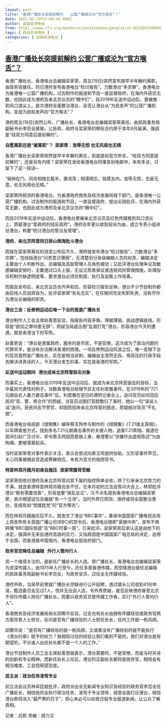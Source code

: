 ```yaml
---
layout: post
title: "香港广播处长突提前解约   公营广播或沦为“官方喉舌”？"
date: 2021-02-19T11:04:43.000Z
author: 自由亚洲电台
from: https://www.rfa.org/mandarin/yataibaodao/gangtai/al-02192021060403.html
tags: [ 自由亚洲电台 ]
categories: [ 自由亚洲电台 ]
---
```

<!--1613732683000-->
[香港广播处长突提前解约   公营广播或沦为“官方喉舌”？](https://www.rfa.org/mandarin/yataibaodao/gangtai/al-02192021060403.html)
------

<div>
<p><span style="font-weight: 400;">香港广播处长、香港电台总编辑梁家荣，周五(19日)突然宣布提早半年解约离职，由政务官接任。同日港府发布香港电台“检讨报告”，力数港台“多宗罪”。香港电台为香港唯一公营广播机构，过去制作的报道和节目一直监督政府，在海内外获奖无数，也因此成为港府及亲北京议员的“眼中钉”，自2019年反送中运动后，更被推到风口浪尖上。是次港府全面整治港台，会否让港台从“为民发声”的公营广播机构，变成为政权发声的“官方喉舌”？</span></p><p><span style="font-weight: 400;">港府周五(19日)突然公布，广播处长、香港电台总编辑梁家荣离任，由民政事务局副秘书长李百全接替。公告称，政府与梁家荣的聘任合约原于本年8月届满，强调是“经双方同意后提前解约”。</span></p><p><b>自愿离职还是“被离职”？  梁家荣：宠辱无惊 也无风雨也无晴</b></p><p><span style="font-weight: 400;">香港广播处长梁家荣突然提早半年解约离任，到底是如官方所言，“经双方同意提前解约”，还是另有内情？梁家荣在发给香港电台同事告别电邮中，未有多谈，只留下了这一段话─</span></p><p><span style="font-weight: 400;">“骊驹在门。同舟相随五载半，激流荡；相濡相忘，铭感五内。宠辱无惊，去留无意。也无风雨也无晴。”</span></p><p><span style="font-weight: 400;">梁家荣所统领的香港电台，为香港政府商务及经济发展局辖下部门，是香港唯一公营广播机构，过去制作的报道和节目，一直监督政府，提出尖锐批评，在海内外获奖无数，也因此成为港府及亲北京议员的“眼中钉”。</span></p><p><span style="font-weight: 400;">而自2019年反送中运动后，香港电台更被亲北京议员及红色传媒推到风口浪尖上，质疑港台“拿政府的钱反政府”。港府去年更以收到投诉为由，成立专责小组进驻港台，称要“检讨港台的管治及管理”。</span></p><p><b>港府、亲北京阵营同日排山倒海批斗港台</b></p><p><span style="font-weight: 400;">而就在梁家荣离任的消息公布后不久，港府就发布港台“检讨报告”，力数港台“多宗罪”，包括指港台“问责意识薄弱”，无清楚划分各级编辑人员的权责，编辑决定主要由个人判断作出，总编辑及高层管理人员角色被动；又批评港台处理争议及敏感编辑安排时，主要透过口头上报，无设立质素保证或违规风险管理措施，处理投诉机制欠缺透明度等，要求港台必须在制度、执行及监察上作改善。</span></p><p><span style="font-weight: 400;">而报告发布后，亲北京议员也齐声和应，形容检讨报告反映，港台不少节目制作都由前线人员自把自为，批评梁家荣“有名无实”，在任期间完全失职失责，没有尽作为港台总编辑的职责。</span></p><p><b>港台工会：反修例运动后唯一下台的竟是广播处长</b></p><p><span style="font-weight: 400;">港台制作人工会主席赵善恩反驳，指报告内容矛盾、理据薄弱，挑战逻辑底线，形容是“欲加之罪何患无辞”，质疑当局是企图“乱棍打死”港台，形容港台今天的遭遇，就是香港当下的写照。</span></p><p><span style="font-weight: 400;">赵善恩说：“港台是隶属政府，服务的是市民，不是官僚，这次成为了政治问题的代罪羔羊，是没有办法解决香港的困境。一场反修例运动风波之后，唯一变相下台的官员竟然是广播处长，实在是相当讽刺，编辑自主荡然无存。用高压的行政手段去解决讲真话的人，今天港台发生的事，实在是香港的写照。”</span></p><p></p><p><b>反送中运动期间   港台成亲北京阵营狙击对象</b></p><p></p><p><span style="font-weight: 400;">而事实上，香港电台自2019年反送中运动后，就成为亲北京阵营狙击的目标，当中最具代表性的例子，当数香港电台助理节目主任利君雅事件。在2019年的“721元朗白衣人暴力袭击事件”后，利君雅在翌日的港府记者会上，追问官员如何回应民间“官、警、黑合作”的质疑，当官员试图打官腔敷衍了事时，她以一句“请说人话”追问，获民间击节赞赏，却因而招来亲北京阵营的狙击，质疑她对官员“不礼貌”。</span></p><p><span style="font-weight: 400;">而香港电台电视部《铿锵集》编导蔡玉玲参与制作的《铿锵集》《7.21谁主真相》，以车牌查册方式，找到多名7.21元朗袭击事件的关键人物，追查7.21真相。报道在民间引起广泛讨论，却令蔡玉玲因而惹祸上身，被港警以“涉嫌作出虚假陈述”为由拘捕，更被落案起诉。</span></p><p><span style="font-weight: 400;">当时梁家荣曾对事件表示关注，表示会尝试向蔡玉玲提供协助，又形容事件罕见，关心同事被捕会否造成寒蝉效应，未有为官方的指控背书。</span></p><p><b>特首林郑月娥月初亲自施压   梁家荣腹背受敵</b></p><p><span style="font-weight: 400;">梁家荣拒绝对港府及亲北京阵营对其下属的指控照单全收，除了引来亲北京势力的不满，就连香港特首林郑月娥也坐不住，在本月初的立法会答问大会上，林郑批评港台“极有需要改善”，形容是要“拨乱反正”，又不点名提到香港电台总编辑梁家荣，表示期望这位总编辑“有一个立场”。当时外界已预测，港府或将全面整治港台，变成有如“党媒姓党”的“官方喉舌”。</span></p><p><span style="font-weight: 400;">而在林郑月娥施压后不久，就发生了港台“BBC事件”。事缘中国国家广播电视总局上周发布有关英国广播公司(BBC)的禁令后，香港电台随即“紧跟中央”，宣布不再转播“BBC国际频道”及“BBC时事一周”，引来批评。梁家荣其后承认这是由他下的决定，强调并无来自港府高层的压力，又指原因是中国国家广电总局的决定，适用于全国，而香港属中国境内，香港电台是政府部门。</span></p><p><b>政务官空降任总编辑   外行人管内行人</b></p><p><span style="font-weight: 400;">另一个值得关注的，是新任广播处长的人选。原广播处长、香港电台总编辑梁家荣为资深传媒人，由1975年入行至今，历任多家香港传媒。而空降港台接任总编辑的民政事务局副秘书长李百全，为政务官员，过往全无传媒经验。</span></p><p><span style="font-weight: 400;">港府声称，当局早前曾就广播处长空缺进行公开招聘，透过猎头公司收到41份申请，甄选委员会见过7人，但并无合适人选，令外界质疑，是否反映港府甚至北京不信任传媒人担任广播处长，而要以政务官员管传媒工作者，实行“外行人管内行人”。</span></p><p><span style="font-weight: 400;">香港商务及经济发展局局长邱腾华反驳，过去也有处长由拥有传媒经验或政务官两方面背景人士担任，反问是否有广播经验的人士担任处长，任内工作就一帆风顺。</span></p><p><span style="font-weight: 400;">邱腾华说：“是否有广播经验的就一帆风顺，又或者没有广播经验的就不能执行《港台约章》赋予的权力？我相信过往的经验让我们看到不是的，我们对港台是有期望的，不论谁人出任处长都不是一个人的工作。”</span></p><p><span style="font-weight: 400;">港台节目制作人员工会主席赵善恩就表示，港台需要的，不是官僚，而是与时并进的创新和专业精神。而新任处长上任后，港台的正副处长都将是政务官，相信会有相当难度，工会抱观望态度。</span></p><p><b>民主派：政治任务凌驾专业</b></p><p><span style="font-weight: 400;">前立法会议员林卓廷就批评，政府派出全无新闻专业知识及经验的政务官李百全任广播处长，相信他将会执行政治任务，凌驾于专业领导，锐意全面打压港台，相信港台即将进入“最严寒的日子”，担心未必可以如昔日般专业报道新闻，让公众了解真相。</span></p><p><span style="font-weight: 400;">记者：吕熙 责编：胡力汉</span></p>
</div>
